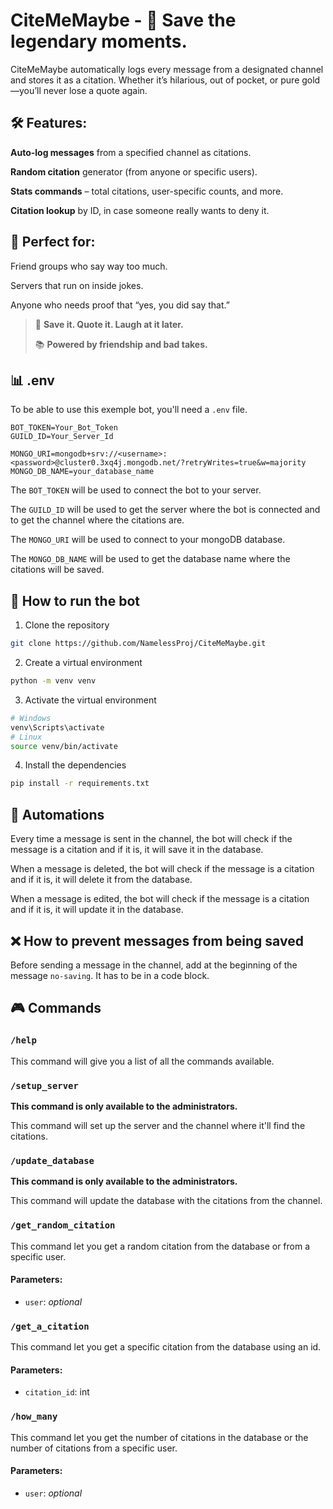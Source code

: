 # CiteMeMaybe - 🎤 Save the legendary moments.
CiteMeMaybe automatically logs every message from a designated channel and stores it as a citation. Whether it’s hilarious, out of pocket, or pure gold—you’ll never lose a quote again.

## 🛠️ Features:
__Auto-log messages__ from a specified channel as citations.

__Random citation__ generator (from anyone or specific users).

__Stats commands__ – total citations, user-specific counts, and more.

__Citation lookup__ by ID, in case someone really wants to deny it.

## 🤝 Perfect for:
Friend groups who say way too much.

Servers that run on inside jokes.

Anyone who needs proof that “yes, you did say that.”

> 💬 __Save it. Quote it. Laugh at it later.__
> 
> 📚 __Powered by friendship and bad takes.__

## 📊 .env
To be able to use this exemple bot, you'll need a `.env` file.
```env
BOT_TOKEN=Your_Bot_Token
GUILD_ID=Your_Server_Id

MONGO_URI=mongodb+srv://<username>:<password>@cluster0.3xq4j.mongodb.net/?retryWrites=true&w=majority
MONGO_DB_NAME=your_database_name
```
The `BOT_TOKEN` will be used to connect the bot to your server.

The `GUILD_ID` will be used to get the server where the bot is connected and to get the channel where the citations are.

The `MONGO_URI` will be used to connect to your mongoDB database.

The `MONGO_DB_NAME` will be used to get the database name where the citations will be saved.

## 🤖 How to run the bot
1. Clone the repository
```bash
git clone https://github.com/NamelessProj/CiteMeMaybe.git
```
2. Create a virtual environment
```bash
python -m venv venv
```
3. Activate the virtual environment
```bash
# Windows
venv\Scripts\activate
# Linux
source venv/bin/activate
```
4. Install the dependencies
```bash
pip install -r requirements.txt
```

## 🚗 Automations
Every time a message is sent in the channel, the bot will check if the message is a citation and if it is, it will save it in the database.

When a message is deleted, the bot will check if the message is a citation and if it is, it will delete it from the database.

When a message is edited, the bot will check if the message is a citation and if it is, it will update it in the database.

## ❌ How to prevent messages from being saved
Before sending a message in the channel, add at the beginning of the message `no-saving`. It has to be in a code block.

## 🎮 Commands
### `/help`
This command will give you a list of all the commands available.

### `/setup_server`
__This command is only available to the administrators.__

This command will set up the server and the channel where it'll find the citations.

### `/update_database`
__This command is only available to the administrators.__

This command will update the database with the citations from the channel.

### `/get_random_citation`
This command let you get a random citation from the database or from a specific user.
#### Parameters:
- `user`: _optional_

### `/get_a_citation`
This command let you get a specific citation from the database using an id.
#### Parameters:
- `citation_id`: int

### `/how_many`
This command let you get the number of citations in the database or the number of citations from a specific user.
#### Parameters:
- `user`: _optional_